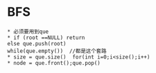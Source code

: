 # BFS
    * 必须要用到que 
    * if (root ==NULL) return 
	else que.push(root)
    while(que.empty())  //都是这个套路
    * size = que.size()  for(int i=0;i<size();i++)
    * node = que.front();que.pop()

